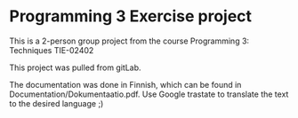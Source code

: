 # Programming 3 Exercise project
This is a 2-person group project from the course Programming 3: Techniques TIE-02402

This project was pulled from gitLab.

The documentation was done in Finnish, which can be found in Documentation/Dokumentaatio.pdf. Use Google trastate to translate the text to the desired language ;)

